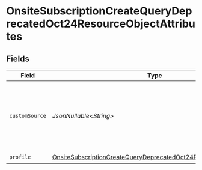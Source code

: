 # OnsiteSubscriptionCreateQueryDeprecatedOct24ResourceObjectAttributes


## Fields

| Field                                                                                                                                                             | Type                                                                                                                                                              | Required                                                                                                                                                          | Description                                                                                                                                                       | Example                                                                                                                                                           |
| ----------------------------------------------------------------------------------------------------------------------------------------------------------------- | ----------------------------------------------------------------------------------------------------------------------------------------------------------------- | ----------------------------------------------------------------------------------------------------------------------------------------------------------------- | ----------------------------------------------------------------------------------------------------------------------------------------------------------------- | ----------------------------------------------------------------------------------------------------------------------------------------------------------------- |
| `customSource`                                                                                                                                                    | *JsonNullable\<String>*                                                                                                                                           | :heavy_minus_sign:                                                                                                                                                | A custom method detail or source to store on the consent records for this subscription.                                                                           | Homepage footer signup form                                                                                                                                       |
| `profile`                                                                                                                                                         | [OnsiteSubscriptionCreateQueryDeprecatedOct24ResourceObjectProfile](../../models/components/OnsiteSubscriptionCreateQueryDeprecatedOct24ResourceObjectProfile.md) | :heavy_check_mark:                                                                                                                                                | N/A                                                                                                                                                               |                                                                                                                                                                   |